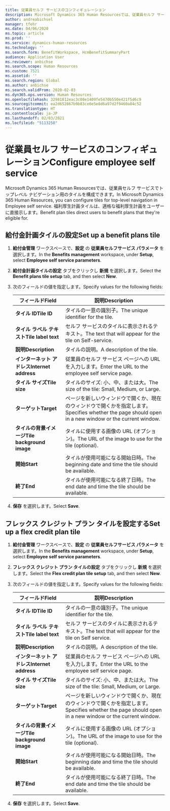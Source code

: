```yaml
---
title: 従業員セルフ サービスのコンフィギュレーション
description: Microsoft Dynamics 365 Human Resourcesでは、従業員セルフ サービスでトップレベル ナビゲーション用のタイルを構成できます。
author: andreabichsel
manager: tfehr
ms.date: 04/06/2020
ms.topic: article
ms.prod: ''
ms.service: dynamics-human-resources
ms.technology: ''
ms.search.form: BenefitWorkspace, HcmBenefitSummaryPart
audience: Application User
ms.reviewer: anbichse
ms.search.scope: Human Resources
ms.custom: 7521
ms.assetid: ''
ms.search.region: Global
ms.author: anbichse
ms.search.validFrom: 2020-02-03
ms.dyn365.ops.version: Human Resources
ms.openlocfilehash: 32981812eac3c08e1409fe5470b550e421f5d6c9
ms.sourcegitcommit: ea2d652867b9b83ce6e5e8d6a97d2f9460a84c52
ms.translationtype: HT
ms.contentlocale: ja-JP
ms.lasthandoff: 02/03/2021
ms.locfileid: "5113258"
---
```

# <a name="configure-employee-self-service"></a><span data-ttu-id="e5ec9-103">従業員セルフ サービスのコンフィギュレーション</span><span class="sxs-lookup"><span data-stu-id="e5ec9-103">Configure employee self service</span></span>

<span data-ttu-id="e5ec9-104">Microsoft Dynamics 365 Human Resourcesでは、従業員セルフ サービスでトップレベル ナビゲーション用のタイルを構成できます。</span><span class="sxs-lookup"><span data-stu-id="e5ec9-104">In Microsoft Dynamics 365 Human Resources, you can configure tiles for top-level navigation in Employee self service.</span></span> <span data-ttu-id="e5ec9-105">福利厚生計画タイルは、適格な福利厚生計画をユーザーに直接示します。</span><span class="sxs-lookup"><span data-stu-id="e5ec9-105">Benefit plan tiles direct users to benefit plans that they're eligible for.</span></span>

## <a name="set-up-a-benefit-plans-tile"></a><span data-ttu-id="e5ec9-106">給付金計画タイルの設定</span><span class="sxs-lookup"><span data-stu-id="e5ec9-106">Set up a benefit plans tile</span></span>

1. <span data-ttu-id="e5ec9-107">**給付金管理** ワークスペースで、**設定** の **従業員セルフサービス パラメータ** を選択します。</span><span class="sxs-lookup"><span data-stu-id="e5ec9-107">In the **Benefits management** workspace, under **Setup**, select **Employee self service parameters**.</span></span>

2. <span data-ttu-id="e5ec9-108">**給付金計画タイルの設定** タブをクリックし **新規** を選択します。</span><span class="sxs-lookup"><span data-stu-id="e5ec9-108">Select the **Benefit plans tile setup** tab, and then select **New**.</span></span>

3. <span data-ttu-id="e5ec9-109">次のフィールドの値を指定します。</span><span class="sxs-lookup"><span data-stu-id="e5ec9-109">Specify values for the following fields:</span></span>

   | <span data-ttu-id="e5ec9-110">フィールド</span><span class="sxs-lookup"><span data-stu-id="e5ec9-110">Field</span></span> | <span data-ttu-id="e5ec9-111">説明</span><span class="sxs-lookup"><span data-stu-id="e5ec9-111">Description</span></span> |
   | --- | --- |
   | <span data-ttu-id="e5ec9-112">**タイル ID**</span><span class="sxs-lookup"><span data-stu-id="e5ec9-112">**Tile ID**</span></span> | <span data-ttu-id="e5ec9-113">タイルの一意の識別子。</span><span class="sxs-lookup"><span data-stu-id="e5ec9-113">The unique identifier for the tile.</span></span> |
   | <span data-ttu-id="e5ec9-114">**タイル ラベル テキスト**</span><span class="sxs-lookup"><span data-stu-id="e5ec9-114">**Tile label text**</span></span> | <span data-ttu-id="e5ec9-115">セルフ サービスのタイルに表示されるテキスト。</span><span class="sxs-lookup"><span data-stu-id="e5ec9-115">The text that will appear for the tile on Self-service.</span></span> |
   | <span data-ttu-id="e5ec9-116">**説明**</span><span class="sxs-lookup"><span data-stu-id="e5ec9-116">**Description**</span></span> | <span data-ttu-id="e5ec9-117">タイルの説明。</span><span class="sxs-lookup"><span data-stu-id="e5ec9-117">A description of the tile.</span></span> |
   | <span data-ttu-id="e5ec9-118">**インターネット アドレス**</span><span class="sxs-lookup"><span data-stu-id="e5ec9-118">**Internet address**</span></span> | <span data-ttu-id="e5ec9-119">従業員のセルフ サービス ページへの URL を入力します。</span><span class="sxs-lookup"><span data-stu-id="e5ec9-119">Enter the URL to the employee self service page.</span></span> |
   | <span data-ttu-id="e5ec9-120">**タイル サイズ**</span><span class="sxs-lookup"><span data-stu-id="e5ec9-120">**Tile size**</span></span> | <span data-ttu-id="e5ec9-121">タイルのサイズ: 小、中、または大。</span><span class="sxs-lookup"><span data-stu-id="e5ec9-121">The size of the tile: Small, Medium, or Large.</span></span> |
   | <span data-ttu-id="e5ec9-122">**ターゲット**</span><span class="sxs-lookup"><span data-stu-id="e5ec9-122">**Target**</span></span> | <span data-ttu-id="e5ec9-123">ページを新しいウィンドウで開くか、現在のウィンドウで開くかを指定します。</span><span class="sxs-lookup"><span data-stu-id="e5ec9-123">Specifies whether the page should open in a new window or the current window.</span></span> |
   | <span data-ttu-id="e5ec9-124">**タイルの背景イメージ**</span><span class="sxs-lookup"><span data-stu-id="e5ec9-124">**Tile background image**</span></span> | <span data-ttu-id="e5ec9-125">タイルに使用する画像の URL (オプション)。</span><span class="sxs-lookup"><span data-stu-id="e5ec9-125">The URL of the image to use for the tile (optional).</span></span> |
   | <span data-ttu-id="e5ec9-126">**開始**</span><span class="sxs-lookup"><span data-stu-id="e5ec9-126">**Start**</span></span> | <span data-ttu-id="e5ec9-127">タイルが使用可能になる開始日時。</span><span class="sxs-lookup"><span data-stu-id="e5ec9-127">The beginning date and time the tile should be available.</span></span> |
   | <span data-ttu-id="e5ec9-128">**終了**</span><span class="sxs-lookup"><span data-stu-id="e5ec9-128">**End**</span></span> | <span data-ttu-id="e5ec9-129">タイルが使用可能になる終了日時。</span><span class="sxs-lookup"><span data-stu-id="e5ec9-129">The end date and time the tile should be available.</span></span> |

4. <span data-ttu-id="e5ec9-130">**保存** を選択します。</span><span class="sxs-lookup"><span data-stu-id="e5ec9-130">Select **Save**.</span></span>

## <a name="set-up-a-flex-credit-plan-tile"></a><span data-ttu-id="e5ec9-131">フレックス クレジット プラン タイルを設定する</span><span class="sxs-lookup"><span data-stu-id="e5ec9-131">Set up a flex credit plan tile</span></span>

1. <span data-ttu-id="e5ec9-132">**給付金管理** ワークスペースで、**設定** の **従業員セルフサービス パラメータ** を選択します。</span><span class="sxs-lookup"><span data-stu-id="e5ec9-132">In the **Benefits management** workspace, under **Setup**, select **Employee self service parameters**.</span></span>

2. <span data-ttu-id="e5ec9-133">**フレックス クレジット プラン タイルの設定** タブをクリックし **新規** を選択します。</span><span class="sxs-lookup"><span data-stu-id="e5ec9-133">Select the **Flex credit plan tile setup** tab, and then select **New**.</span></span>

3. <span data-ttu-id="e5ec9-134">次のフィールドの値を指定します。</span><span class="sxs-lookup"><span data-stu-id="e5ec9-134">Specify values for the following fields:</span></span>

   | <span data-ttu-id="e5ec9-135">フィールド</span><span class="sxs-lookup"><span data-stu-id="e5ec9-135">Field</span></span> | <span data-ttu-id="e5ec9-136">説明</span><span class="sxs-lookup"><span data-stu-id="e5ec9-136">Description</span></span> |
   | --- | --- |
   | <span data-ttu-id="e5ec9-137">**タイル ID**</span><span class="sxs-lookup"><span data-stu-id="e5ec9-137">**Tile ID**</span></span> | <span data-ttu-id="e5ec9-138">タイルの一意の識別子。</span><span class="sxs-lookup"><span data-stu-id="e5ec9-138">The unique identifier for the tile.</span></span> |
   | <span data-ttu-id="e5ec9-139">**タイル ラベル テキスト**</span><span class="sxs-lookup"><span data-stu-id="e5ec9-139">**Tile label text**</span></span> | <span data-ttu-id="e5ec9-140">セルフ サービスのタイルに表示されるテキスト。</span><span class="sxs-lookup"><span data-stu-id="e5ec9-140">The text that will appear for the tile on Self service.</span></span> |
   | <span data-ttu-id="e5ec9-141">**説明**</span><span class="sxs-lookup"><span data-stu-id="e5ec9-141">**Description**</span></span> | <span data-ttu-id="e5ec9-142">タイルの説明。</span><span class="sxs-lookup"><span data-stu-id="e5ec9-142">A description of the tile.</span></span> |
   | <span data-ttu-id="e5ec9-143">**インターネット アドレス**</span><span class="sxs-lookup"><span data-stu-id="e5ec9-143">**Internet address**</span></span> | <span data-ttu-id="e5ec9-144">従業員のセルフ サービス ページへの URL を入力します。</span><span class="sxs-lookup"><span data-stu-id="e5ec9-144">Enter the URL to the employee self service page.</span></span> |
   | <span data-ttu-id="e5ec9-145">**タイル サイズ**</span><span class="sxs-lookup"><span data-stu-id="e5ec9-145">**Tile size**</span></span> | <span data-ttu-id="e5ec9-146">タイルのサイズ: 小、中、または大。</span><span class="sxs-lookup"><span data-stu-id="e5ec9-146">The size of the tile: Small, Medium, or Large.</span></span> |
   | <span data-ttu-id="e5ec9-147">**ターゲット**</span><span class="sxs-lookup"><span data-stu-id="e5ec9-147">**Target**</span></span> | <span data-ttu-id="e5ec9-148">ページを新しいウィンドウで開くか、現在のウィンドウで開くかを指定します。</span><span class="sxs-lookup"><span data-stu-id="e5ec9-148">Specifies whether the page should open in a new window or the current window.</span></span> |
   | <span data-ttu-id="e5ec9-149">**タイルの背景イメージ**</span><span class="sxs-lookup"><span data-stu-id="e5ec9-149">**Tile background image**</span></span> | <span data-ttu-id="e5ec9-150">タイルに使用する画像の URL (オプション)。</span><span class="sxs-lookup"><span data-stu-id="e5ec9-150">The URL of the image to use for the tile (optional).</span></span> |
   | <span data-ttu-id="e5ec9-151">**開始**</span><span class="sxs-lookup"><span data-stu-id="e5ec9-151">**Start**</span></span> | <span data-ttu-id="e5ec9-152">タイルが使用可能になる開始日時。</span><span class="sxs-lookup"><span data-stu-id="e5ec9-152">The beginning date and time the tile should be available.</span></span> |
   | <span data-ttu-id="e5ec9-153">**終了**</span><span class="sxs-lookup"><span data-stu-id="e5ec9-153">**End**</span></span> | <span data-ttu-id="e5ec9-154">タイルが使用可能になる終了日時。</span><span class="sxs-lookup"><span data-stu-id="e5ec9-154">The end date and time the tile should be available.</span></span> |

4. <span data-ttu-id="e5ec9-155">**保存** を選択します。</span><span class="sxs-lookup"><span data-stu-id="e5ec9-155">Select **Save**.</span></span>
